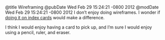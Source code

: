 @title Wireframing
@pubDate Wed Feb 29 15:24:21 -0800 2012
@modDate Wed Feb 29 15:24:21 -0800 2012
I don’t enjoy doing wireframes. I wonder if <a href="http://lytol.com/articles/mobile-wireframing.html">doing it on index cards</a> would make a difference.

I think I would enjoy having a card to pick up, and I’m sure I would enjoy using a pencil, ruler, and eraser.

